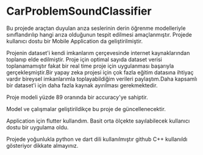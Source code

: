 # CarProblemSoundClassifier

Bu projede araçtan duyulan arıza seslerinin derin öğrenme modelleriyle sınıflandırılıp hangi arıza olduğunun tespit edilmesi amaçlanmıştır. Projede
kullanıcı dostu bir Mobile Application da geliştirilmiştir.

Projenin dataset'i kendi imkanlarım çerçevesinde internet kaynaklarından toplanıp elde edilmiştir. Proje için optimal sayıda dataset verisi toplanamamıştır fakat bir 
real time proje için uygulanması başarıyla gerçekleşmiştir.Bir yapay zeka projesi için çok fazla eğitim datasına ihtiyaç vardır bireysel imkanlarımla toplayabildiğim
verileri paylaştım.Daha kapsamlı bir dataset'i için daha fazla kaynak ayırılması gerekmektedir.

Proje modeli yüzde 89 oranında bir accuracy'ye sahiptir.

Model ve çalışmalar geliştirildikçe bu proje de güncellenecektir.

Application için flutter kullandım. Basit orta ölçekte sayılabilecek kullanıcı dostu bir uygulama oldu.

Projede yoğunlukla python ve dart dili kullanılmıştır github C++ kullanıldı gösteriyor dikkate almayınız.
